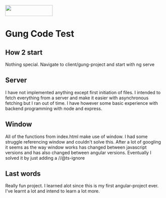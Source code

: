 <p align="left">
  <img width="150" height="35" src="https://github.com/Maltecarlstedt/gung_project/blob/main/client/gung-project/src/assets/gung_logo.png">
</p>

#  Gung Code Test

## How 2 start 
Nothing special. Navigate to client/gung-project and start with ng serve

## Server 

I have not implemented anything except first initiation of files. I intended to fetch everything from a server and make it easier with asynchronous fetching but I ran out of time. I have however some basic experience with backend programming with node and express.

## Window

All of the functions from index.html make use of window. I had some struggle referencing window and couldn't solve this. After a lot of googling it seems as the way window works has changed between javascript versions and has also changed between angular versions. Eventually I solved it by just adding a //@ts-ignore

## Last words 

Really fun project. I learned alot since this is my first angular-project ever. I've learnt a lot and intend to learn a lot more. 
